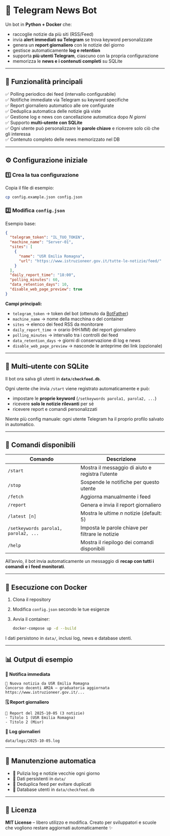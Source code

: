 # 📰 Telegram News Bot

Un bot in **Python + Docker** che:

* raccoglie notizie da più siti (RSS/Feed)
* invia **alert immediati su Telegram** se trova keyword personalizzate
* genera un **report giornaliero** con le notizie del giorno
* gestisce automaticamente **log e retention**
* supporta **più utenti Telegram**, ciascuno con la propria configurazione
* memorizza le **news e i contenuti completi** su SQLite

---

## 🚀 Funzionalità principali

✅ Polling periodico dei feed (intervallo configurabile)  
✅ Notifiche immediate via Telegram su keyword specifiche  
✅ Report giornaliero automatico alle ore configurate  
✅ Deduplica automatica delle notizie già viste  
✅ Gestione log e news con cancellazione automatica dopo *N giorni*  
✅ Supporto **multi–utente con SQLite**  
✅ Ogni utente può personalizzare le **parole chiave** e ricevere solo ciò che gli interessa  
✅ Contenuto completo delle news memorizzato nel DB

---

## ⚙️ Configurazione iniziale

### 1️⃣ Crea la tua configurazione

Copia il file di esempio:

```bash
cp config.example.json config.json
```

### 2️⃣ Modifica `config.json`

Esempio base:

```json
{
  "telegram_token": "IL_TUO_TOKEN",
  "machine_name": "Server-01",
  "sites": [
    {
      "name": "USR Emilia Romagna",
      "url": "https://www.istruzioneer.gov.it/tutte-le-notizie/feed/"
    }
  ],
  "daily_report_time": "18:00",
  "polling_minutes": 60,
  "data_retention_days": 10,
  "disable_web_page_preview": true
}
```

**Campi principali:**

* `telegram_token` → token del bot (ottenuto da [BotFather](https://core.telegram.org/bots#botfather))
* `machine_name` → nome della macchina o del container
* `sites` → elenco dei feed RSS da monitorare
* `daily_report_time` → orario (HH:MM) del report giornaliero
* `polling_minutes` → intervallo tra i controlli dei feed
* `data_retention_days` → giorni di conservazione di log e news
* `disable_web_page_preview` → nasconde le anteprime dei link (opzionale)

---

## 👥 Multi–utente con SQLite

Il bot ora salva gli utenti in **`data/checkfeed.db`**.

Ogni utente che invia `/start` viene registrato automaticamente e può:

* impostare le **proprie keyword** (`/setkeywords parola1, parola2, ...`)
* ricevere **solo le notizie rilevanti** per sé
* ricevere report e comandi personalizzati

Niente più config manuale: ogni utente Telegram ha il proprio profilo salvato in automatico.

---

## 💬 Comandi disponibili

| Comando                              | Descrizione                                      |
| ------------------------------------ | ------------------------------------------------ |
| `/start`                             | Mostra il messaggio di aiuto e registra l’utente |
| `/stop`                              | Sospende le notifiche per questo utente          |
| `/fetch`                             | Aggiorna manualmente i feed                      |
| `/report`                            | Genera e invia il report giornaliero             |
| `/latest [n]`                        | Mostra le ultime *n* notizie (default: 5)        |
| `/setkeywords parola1, parola2, ...` | Imposta le parole chiave per filtrare le notizie |
| `/help`                              | Mostra il riepilogo dei comandi disponibili      |

All’avvio, il bot invia automaticamente un messaggio di **recap con tutti i comandi e i feed monitorati**.

---

## 🐳 Esecuzione con Docker

1. Clona il repository

2. Modifica `config.json` secondo le tue esigenze

3. Avvia il container:

   ```bash
   docker-compose up -d --build
   ```

I dati persistono in `data/`, inclusi log, news e database utenti.

---

## 📊 Output di esempio

**🔔 Notifica immediata**

```
🚨 Nuova notizia da USR Emilia Romagna
Concorso docenti AM2A – graduatoria aggiornata
https://www.istruzioneer.gov.it/...
```

**🗓️ Report giornaliero**

```
📢 Report del 2025-10-05 (3 notizie)
- Titolo 1 (USR Emilia Romagna)
- Titolo 2 (Miur)
```

**🧹 Log giornalieri**

```
data/logs/2025-10-05.log
```

---

## 🔧 Manutenzione automatica

* 🧹 Pulizia log e notizie vecchie ogni giorno
* 💾 Dati persistenti in `data/`
* 🧩 Deduplica feed per evitare duplicati
* 📁 Database utenti in `data/checkfeed.db`

---

## 📜 Licenza

**MIT License** – libero utilizzo e modifica.
Creato per sviluppatori e scuole che vogliono restare aggiornati automaticamente ✨
